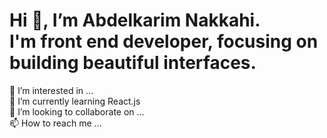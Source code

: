 # Hi 👋, I’m Abdelkarim Nakkahi.</br>I'm front end developer, focusing on building beautiful interfaces.</br>
👀 I’m interested in ...</br>
🌱 I’m currently learning React.js</br>
💞️ I’m looking to collaborate on ...</br>
📫 How to reach me ...

<!---
abdelkarimnakkahi/abdelkarimnakkahi is a ✨ special ✨ repository because its `README.md` (this file) appears on your GitHub profile.
You can click the Preview link to take a look at your changes.
--->
